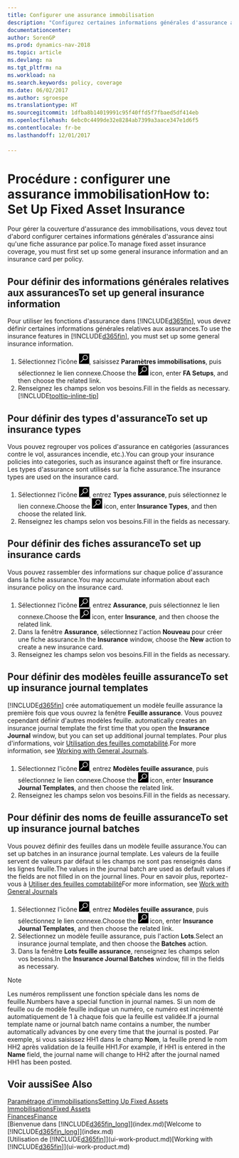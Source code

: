 ```yaml
---
title: Configurer une assurance immobilisation
description: "Configurez certaines informations générales d'assurance ainsi qu'une fiche assurance par police pour gérer la couverture d'assurance des immobilisations."
documentationcenter: 
author: SorenGP
ms.prod: dynamics-nav-2018
ms.topic: article
ms.devlang: na
ms.tgt_pltfrm: na
ms.workload: na
ms.search.keywords: policy, coverage
ms.date: 06/02/2017
ms.author: sgroespe
ms.translationtype: HT
ms.sourcegitcommit: 1dfba8b14019991c95f40ffd5f7fbaed5df414eb
ms.openlocfilehash: 6ebc0c4499de32e8284ab7399a3aace347e1d6f5
ms.contentlocale: fr-be
ms.lasthandoff: 12/01/2017

---
```

# <a name="how-to-set-up-fixed-asset-insurance"></a><span data-ttu-id="a6823-103">Procédure : configurer une assurance immobilisation</span><span class="sxs-lookup"><span data-stu-id="a6823-103">How to: Set Up Fixed Asset Insurance</span></span>
<span data-ttu-id="a6823-104">Pour gérer la couverture d'assurance des immobilisations, vous devez tout d'abord configurer certaines informations générales d'assurance ainsi qu'une fiche assurance par police.</span><span class="sxs-lookup"><span data-stu-id="a6823-104">To manage fixed asset insurance coverage, you must first set up some general insurance information and an insurance card per policy.</span></span>

## <a name="to-set-up-general-insurance-information"></a><span data-ttu-id="a6823-105">Pour définir des informations générales relatives aux assurances</span><span class="sxs-lookup"><span data-stu-id="a6823-105">To set up general insurance information</span></span>
<span data-ttu-id="a6823-106">Pour utiliser les fonctions d'assurance dans [!INCLUDE[d365fin](includes/d365fin_md.md)], vous devez définir certaines informations générales relatives aux assurances.</span><span class="sxs-lookup"><span data-stu-id="a6823-106">To use the insurance features in [!INCLUDE[d365fin](includes/d365fin_md.md)], you must set up some general insurance information.</span></span>  

1. <span data-ttu-id="a6823-107">Sélectionnez l'icône ![Page ou état pour la recherche](media/ui-search/search_small.png "icône Page ou état pour la recherche"), saisissez **Paramètres immobilisations**, puis sélectionnez le lien connexe.</span><span class="sxs-lookup"><span data-stu-id="a6823-107">Choose the ![Search for Page or Report](media/ui-search/search_small.png "Search for Page or Report icon") icon, enter **FA Setups**, and then choose the related link.</span></span>  
2. <span data-ttu-id="a6823-108">Renseignez les champs selon vos besoins.</span><span class="sxs-lookup"><span data-stu-id="a6823-108">Fill in the fields as necessary.</span></span> [!INCLUDE[tooltip-inline-tip](includes/tooltip-inline-tip_md.md)]  

## <a name="to-set-up-insurance-types"></a><span data-ttu-id="a6823-109">Pour définir des types d'assurance</span><span class="sxs-lookup"><span data-stu-id="a6823-109">To set up insurance types</span></span>
<span data-ttu-id="a6823-110">Vous pouvez regrouper vos polices d'assurance en catégories (assurances contre le vol, assurances incendie, etc.).</span><span class="sxs-lookup"><span data-stu-id="a6823-110">You can group your insurance policies into categories, such as insurance against theft or fire insurance.</span></span> <span data-ttu-id="a6823-111">Les types d'assurance sont utilisés sur la fiche assurance.</span><span class="sxs-lookup"><span data-stu-id="a6823-111">The insurance types are used on the insurance card.</span></span>

1. <span data-ttu-id="a6823-112">Sélectionnez l'icône ![Page ou état pour la recherche](media/ui-search/search_small.png "Page ou état pour la recherche"), entrez **Types assurance**, puis sélectionnez le lien connexe.</span><span class="sxs-lookup"><span data-stu-id="a6823-112">Choose the ![Search for Page or Report](media/ui-search/search_small.png "Search for Page or Report icon") icon, enter **Insurance Types**, and then choose the related link.</span></span>  
2. <span data-ttu-id="a6823-113">Renseignez les champs selon vos besoins.</span><span class="sxs-lookup"><span data-stu-id="a6823-113">Fill in the fields as necessary.</span></span>

## <a name="to-set-up-insurance-cards"></a><span data-ttu-id="a6823-114">Pour définir des fiches assurance</span><span class="sxs-lookup"><span data-stu-id="a6823-114">To set up insurance cards</span></span>
<span data-ttu-id="a6823-115">Vous pouvez rassembler des informations sur chaque police d'assurance dans la fiche assurance.</span><span class="sxs-lookup"><span data-stu-id="a6823-115">You may accumulate information about each insurance policy on the insurance card.</span></span>  

1. <span data-ttu-id="a6823-116">Sélectionnez l'icône ![Page ou état pour la recherche](media/ui-search/search_small.png "Page ou état pour la recherche"), entrez **Assurance**, puis sélectionnez le lien connexe.</span><span class="sxs-lookup"><span data-stu-id="a6823-116">Choose the ![Search for Page or Report](media/ui-search/search_small.png "Search for Page or Report icon") icon, enter **Insurance**, and then choose the related link.</span></span>  
2. <span data-ttu-id="a6823-117">Dans la fenêtre **Assurance**, sélectionnez l'action **Nouveau** pour créer une fiche assurance.</span><span class="sxs-lookup"><span data-stu-id="a6823-117">In the **Insurance** window, choose the **New** action to create a  new insurance card.</span></span>  
3. <span data-ttu-id="a6823-118">Renseignez les champs selon vos besoins.</span><span class="sxs-lookup"><span data-stu-id="a6823-118">Fill in the fields as necessary.</span></span>

## <a name="to-set-up-insurance-journal-templates"></a><span data-ttu-id="a6823-119">Pour définir des modèles feuille assurance</span><span class="sxs-lookup"><span data-stu-id="a6823-119">To set up insurance journal templates</span></span>
[!INCLUDE[d365fin](includes/d365fin_md.md)]<span data-ttu-id="a6823-120"> crée automatiquement un modèle feuille assurance la première fois que vous ouvrez la fenêtre **Feuille assurance**. Vous pouvez cependant définir d'autres modèles feuille.</span><span class="sxs-lookup"><span data-stu-id="a6823-120"> automatically creates an insurance journal template the first time that you open the **Insurance Journal** window, but you can set up additional journal templates.</span></span> <span data-ttu-id="a6823-121">Pour plus d'informations, voir [Utilisation des feuilles comptabilité](ui-work-general-journals.md).</span><span class="sxs-lookup"><span data-stu-id="a6823-121">For more information, see [Working with General Journals](ui-work-general-journals.md).</span></span>  

1. <span data-ttu-id="a6823-122">Sélectionnez l'icône ![Page ou état pour la recherche](media/ui-search/search_small.png "Page ou état pour la recherche"), entrez **Modèles feuille assurance**, puis sélectionnez le lien connexe.</span><span class="sxs-lookup"><span data-stu-id="a6823-122">Choose the ![Search for Page or Report](media/ui-search/search_small.png "Search for Page or Report icon") icon, enter **Insurance Journal Templates**, and then choose the related link.</span></span>  
2. <span data-ttu-id="a6823-123">Renseignez les champs selon vos besoins.</span><span class="sxs-lookup"><span data-stu-id="a6823-123">Fill in the fields as necessary.</span></span>

## <a name="to-set-up-insurance-journal-batches"></a><span data-ttu-id="a6823-124">Pour définir des noms de feuille assurance</span><span class="sxs-lookup"><span data-stu-id="a6823-124">To set up insurance journal batches</span></span>
<span data-ttu-id="a6823-125">Vous pouvez définir des feuilles dans un modèle feuille assurance.</span><span class="sxs-lookup"><span data-stu-id="a6823-125">You can set up batches in an insurance journal template.</span></span> <span data-ttu-id="a6823-126">Les valeurs de la feuille servent de valeurs par défaut si les champs ne sont pas renseignés dans les lignes feuille.</span><span class="sxs-lookup"><span data-stu-id="a6823-126">The values in the journal batch are used as default values if the fields are not filled in on the journal lines.</span></span> <span data-ttu-id="a6823-127">Pour en savoir plus, reportez-vous à [Utiliser des feuilles comptabilité](ui-work-general-journals.md)</span><span class="sxs-lookup"><span data-stu-id="a6823-127">For more information, see [Work with General Journals](ui-work-general-journals.md)</span></span>  

1. <span data-ttu-id="a6823-128">Sélectionnez l'icône ![Page ou état pour la recherche](media/ui-search/search_small.png "Page ou état pour la recherche"), entrez **Modèles feuille assurance**, puis sélectionnez le lien connexe.</span><span class="sxs-lookup"><span data-stu-id="a6823-128">Choose the ![Search for Page or Report](media/ui-search/search_small.png "Search for Page or Report icon") icon, enter **Insurance Journal Templates**, and then choose the related link.</span></span>  
2. <span data-ttu-id="a6823-129">Sélectionnez un modèle feuille assurance, puis l'action **Lots**.</span><span class="sxs-lookup"><span data-stu-id="a6823-129">Select an insurance journal template, and then choose the **Batches** action.</span></span>
3. <span data-ttu-id="a6823-130">Dans la fenêtre **Lots feuille assurance**, renseignez les champs selon vos besoins.</span><span class="sxs-lookup"><span data-stu-id="a6823-130">In the **Insurance Journal Batches** window, fill in the fields as necessary.</span></span>

> [!NOTE]  
>   <span data-ttu-id="a6823-131">Les numéros remplissent une fonction spéciale dans les noms de feuille.</span><span class="sxs-lookup"><span data-stu-id="a6823-131">Numbers have a special function in journal names.</span></span> <span data-ttu-id="a6823-132">Si un nom de feuille ou de modèle feuille indique un numéro, ce numéro est incrémenté automatiquement de 1 à chaque fois que la feuille est validée.</span><span class="sxs-lookup"><span data-stu-id="a6823-132">If a journal template name or journal batch name contains a number, the number automatically advances by one every time that the journal is posted.</span></span> <span data-ttu-id="a6823-133">Par exemple, si vous saisissez HH1 dans le champ **Nom**, la feuille prend le nom HH2 après validation de la feuille HH1.</span><span class="sxs-lookup"><span data-stu-id="a6823-133">For example, if HH1 is entered in the **Name** field, the journal name will change to HH2 after the journal named HH1 has been posted.</span></span>

## <a name="see-also"></a><span data-ttu-id="a6823-134">Voir aussi</span><span class="sxs-lookup"><span data-stu-id="a6823-134">See Also</span></span>
[<span data-ttu-id="a6823-135">Paramétrage d'immobilisations</span><span class="sxs-lookup"><span data-stu-id="a6823-135">Setting Up Fixed Assets</span></span>](fa-setup.md)  
[<span data-ttu-id="a6823-136">Immobilisations</span><span class="sxs-lookup"><span data-stu-id="a6823-136">Fixed Assets</span></span>](fa-manage.md)  
[<span data-ttu-id="a6823-137">Finances</span><span class="sxs-lookup"><span data-stu-id="a6823-137">Finance</span></span>](finance.md)  
<span data-ttu-id="a6823-138">[Bienvenue dans [!INCLUDE[d365fin_long](includes/d365fin_long_md.md)]](index.md)</span><span class="sxs-lookup"><span data-stu-id="a6823-138">[Welcome to [!INCLUDE[d365fin_long](includes/d365fin_long_md.md)]](index.md)</span></span>  
<span data-ttu-id="a6823-139">[Utilisation de [!INCLUDE[d365fin](includes/d365fin_md.md)]](ui-work-product.md)</span><span class="sxs-lookup"><span data-stu-id="a6823-139">[Working with [!INCLUDE[d365fin](includes/d365fin_md.md)]](ui-work-product.md)</span></span>

